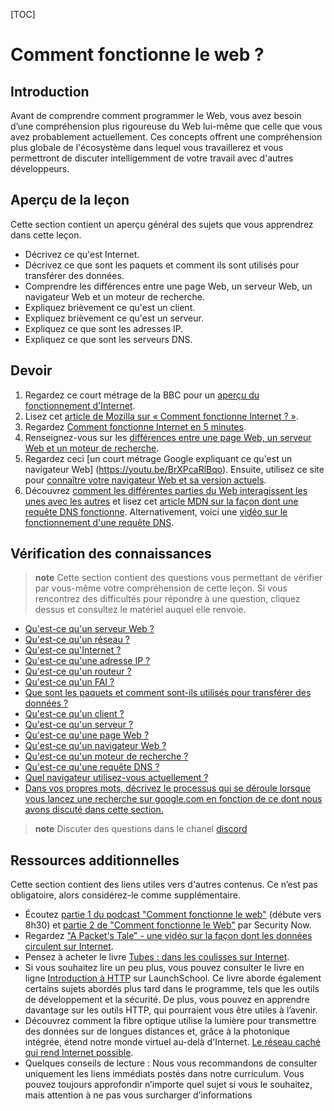 [TOC]

# <b>Comment fonctionne le web ?</b>


## Introduction

Avant de comprendre comment programmer le Web, vous avez besoin d’une compréhension plus rigoureuse du Web lui-même que celle que vous avez probablement actuellement. Ces concepts offrent une compréhension plus globale de l'écosystème dans lequel vous travaillerez et vous permettront de discuter intelligemment de votre travail avec d'autres développeurs.

## Aperçu de la leçon

Cette section contient un aperçu général des sujets que vous apprendrez dans cette leçon.

- Décrivez ce qu'est Internet.
- Décrivez ce que sont les paquets et comment ils sont utilisés pour transférer des données.
- Comprendre les différences entre une page Web, un serveur Web, un navigateur Web et un moteur de recherche.
- Expliquez brièvement ce qu'est un client.
- Expliquez brièvement ce qu'est un serveur.
- Expliquez ce que sont les adresses IP.
- Expliquez ce que sont les serveurs DNS.


## Devoir
1. Regardez ce court métrage de la BBC pour un [aperçu du fonctionnement d'Internet](https://www.youtube.com/watch?v=eHp1l73ztB8).
1. Lisez cet [article de Mozilla sur « Comment fonctionne Internet ? »](https://developer.mozilla.org/en-US/Learn/Common_questions/How_does_the_Internet_work).
1. Regardez [Comment fonctionne Internet en 5 minutes](https://youtu.be/7_LPdttKXPc?t=46s).
1. Renseignez-vous sur les [différences entre une page Web, un serveur Web et un moteur de recherche](https://developer.mozilla.org/en-US/Learn/Common_questions/Pages_sites_servers_and_search_engines).
1. Regardez ceci [un court métrage Google expliquant ce qu'est un navigateur Web] (https://youtu.be/BrXPcaRlBqo). Ensuite, utilisez ce site pour [connaître votre navigateur Web et sa version actuels](https://www.whatsmybrowser.org/).
1. Découvrez [comment les différentes parties du Web interagissent les unes avec les autres](https://developer.mozilla.org/en-US/Learn/Getting_started_with_the_web/How_the_Web_works#Clients_and_servers) et lisez cet [article MDN sur la façon dont une requête DNS fonctionne](https://developer.mozilla.org/en-US/docs/Learn/Common_questions/Web_mechanics/What_is_a_domain_name#how_does_a_dns_request_work). Alternativement, voici une [vidéo sur le fonctionnement d'une requête DNS](https://www.youtube.com/watch?v=72snZctFFtA&t=45s).


## Vérification des connaissances

> **note**
> Cette section contient des questions vous permettant de vérifier par vous-même votre compréhension de cette leçon. Si vous rencontrez des difficultés pour répondre à une question, cliquez dessus et consultez le matériel auquel elle renvoie.

- [Qu'est-ce qu'un serveur Web ?](https://developer.mozilla.org/en-US/docs/Learn/Common_questions/Pages_sites_servers_and_search_engines)
- [Qu'est-ce qu'un réseau ?](https://developer.mozilla.org/en-US/docs/Learn/Common_questions/How_does_the_Internet_work)
- [Qu'est-ce qu'Internet ?](https://www.youtube.com/watch?v=7_LPdttKXPc&t=46s)
- [Qu'est-ce qu'une adresse IP ?](https://developer.mozilla.org/en-US/docs/Learn/Common_questions/How_does_the_Internet_work)
- [Qu'est-ce qu'un routeur ?](https://developer.mozilla.org/en-US/docs/Learn/Common_questions/How_does_the_Internet_work)
- [Qu'est-ce qu'un FAI ?](https://developer.mozilla.org/en-US/docs/Learn/Common_questions/How_does_the_Internet_work)
- [Que sont les paquets et comment sont-ils utilisés pour transférer des données ?](https://developer.mozilla.org/en-US/docs/Learn/Getting_started_with_the_web/How_the_Web_works#packets_explained)
- [Qu'est-ce qu'un client ?](https://developer.mozilla.org/en-US/docs/Learn/Getting_started_with_the_web/How_the_Web_works#clients_and_servers)
- [Qu'est-ce qu'un serveur ?](https://developer.mozilla.org/en-US/docs/Learn/Getting_started_with_the_web/How_the_Web_works#clients_and_servers)
- [Qu'est-ce qu'une page Web ?](https://developer.mozilla.org/en-US/docs/Learn/Common_questions/Pages_sites_servers_and_search_engines)
- [Qu'est-ce qu'un navigateur Web ?](https://www.youtube.com/watch?v=BrXPcaRlBqo&feature=youtu.be)
- [Qu'est-ce qu'un moteur de recherche ?](https://developer.mozilla.org/en-US/docs/Learn/Common_questions/Pages_sites_servers_and_search_engines)
- [Qu'est-ce qu'une requête DNS ?](https://www.youtube.com/watch?v=72snZctFFtA&t=45s)
- [Quel navigateur utilisez-vous actuellement ?](https://www.whatsmybrowser.org/)
- [Dans vos propres mots, décrivez le processus qui se déroule lorsque vous lancez une recherche sur google.com en fonction de ce dont nous avons discuté dans cette section.](https://developer.mozilla.org/en-US/search?q=Pages%20sites%20servers%20and%20search%20engines)

> **note**
> Discuter des questions dans le chanel [discord](https://discord.gg/qAXhuudu)

## Ressources additionnelles

Cette section contient des liens utiles vers d'autres contenus. Ce n’est pas obligatoire, alors considérez-le comme supplémentaire.

- Écoutez [partie 1 du podcast "Comment fonctionne le web"](https://twit.tv/shows/security-now/episodes/25?autostart=false) (débute vers 8h30) et [partie 2 de "Comment fonctionne le Web"](https://twit.tv/shows/security-now/episodes/26?autostart=false) par Security Now.
- Regardez ["A Packet's Tale" - une vidéo sur la façon dont les données circulent sur Internet](https://www.youtube.com/watch?v=ewrBalT_eBM).
- Pensez à acheter le livre [Tubes : dans les coulisses sur Internet](https://www.amazon.co.uk/dp/B007TB5SKA/ref=dp-kindle-redirect?_encoding=UTF8&btkr=1).
- Si vous souhaitez lire un peu plus, vous pouvez consulter le livre en ligne [Introduction à HTTP](https://launchschool.com/books/http) sur LaunchSchool. Ce livre aborde également certains sujets abordés plus tard dans le programme, tels que les outils de développement et la sécurité. De plus, vous pouvez en apprendre davantage sur les outils HTTP, qui pourraient vous être utiles à l’avenir.
- Découvrez comment la fibre optique utilise la lumière pour transmettre des données sur de longues distances et, grâce à la photonique intégrée, étend notre monde virtuel au-delà d'Internet. [Le réseau caché qui rend Internet possible](https://youtu.be/er3v4PVNQqE).
- Quelques conseils de lecture : Nous vous recommandons de consulter uniquement les liens immédiats postés dans notre curriculum. Vous pouvez toujours approfondir n’importe quel sujet si vous le souhaitez, mais attention à ne pas vous surcharger d’informations 

